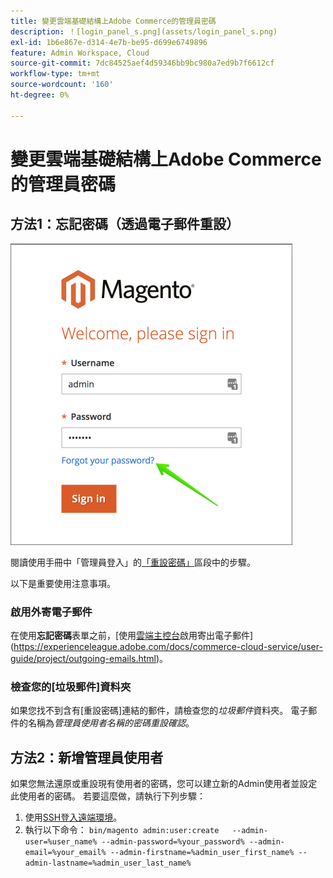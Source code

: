 ```yaml
---
title: 變更雲端基礎結構上Adobe Commerce的管理員密碼
description: ！[login_panel_s.png](assets/login_panel_s.png)
exl-id: 1b6e867e-d314-4e7b-be95-d699e6749896
feature: Admin Workspace, Cloud
source-git-commit: 7dc84525aef4d59346bb9bc980a7ed9b7f6612cf
workflow-type: tm+mt
source-wordcount: '160'
ht-degree: 0%

---
```


# 變更雲端基礎結構上Adobe Commerce的管理員密碼

## 方法1：忘記密碼（透過電子郵件重設）

![login_panel_s.png](assets/login_panel_s.png)

閱讀使用手冊中「管理員登入」的[「重設密碼」](https://experienceleague.adobe.com/docs/commerce-admin/start/admin/admin-signin.html#admin-sign-in)區段中的步驟。

以下是重要使用注意事項。

### 啟用外寄電子郵件

在使用&#x200B;**忘記密碼**&#x200B;表單之前，[使用[雲端主控台](https://experienceleague.adobe.com/docs/commerce-cloud-service/user-guide/project/overview.html)啟用寄出電子郵件](https://experienceleague.adobe.com/docs/commerce-cloud-service/user-guide/project/outgoing-emails.html)。

### 檢查您的[垃圾郵件]資料夾

如果您找不到含有[重設密碼]連結的郵件，請檢查您的&#x200B;*垃圾郵件*&#x200B;資料夾。 電子郵件的名稱為&#x200B;*管理員使用者名稱的密碼重設確認*。

## 方法2：新增管理員使用者

如果您無法還原或重設現有使用者的密碼，您可以建立新的Admin使用者並設定此使用者的密碼。 若要這麼做，請執行下列步驟：

1. 使用[SSH登入遠端環境](https://experienceleague.adobe.com/docs/commerce-cloud-service/user-guide/develop/secure-connections.html)。
1. 執行以下命令： `bin/magento admin:user:create   --admin-user=%user_name% --admin-password=%your_password% --admin-email=%your_email% --admin-firstname=%admin_user_first_name% --admin-lastname=%admin_user_last_name%`
